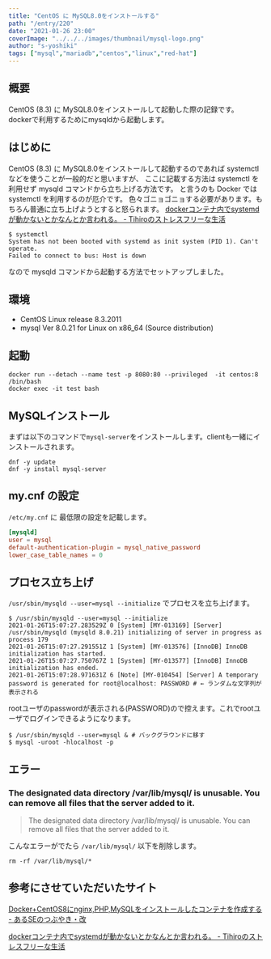 ```yaml
---
title: "CentOS に MySQL8.0をインストールする"
path: "/entry/220"
date: "2021-01-26 23:00"
coverImage: "../../../images/thumbnail/mysql-logo.png"
author: "s-yoshiki"
tags: ["mysql","mariadb","centos","linux","red-hat"]
---
```


## 概要

CentOS (8.3) に MySQL8.0をインストールして起動した際の記録です。
dockerで利用するためにmysqldから起動します。

## はじめに

CentOS (8.3) に MySQL8.0をインストールして起動するのであれば systemctl などを使うことが一般的だと思いますが、
ここに記載する方法は systemctl を利用せず mysqld コマンドから立ち上げる方法です。
と言うのも Docker では systemctl を利用するのが厄介です。
色々ゴニョゴニョする必要があります。もちろん普通に立ち上げようとすると怒られます。
[dockerコンテナ内でsystemdが動かないとかなんとか言われる。 - Tihiroのストレスフリーな生活](https://tihiro.hatenablog.com/entry/2020/03/20/165252)

```
$ systemctl
System has not been booted with systemd as init system (PID 1). Can't operate.
Failed to connect to bus: Host is down
```

なので mysqld コマンドから起動する方法でセットアップしました。

## 環境

 - CentOS Linux release 8.3.2011
 - mysql  Ver 8.0.21 for Linux on x86_64 (Source distribution)

## 起動

```shell
docker run --detach --name test -p 8080:80 --privileged  -it centos:8 /bin/bash
docker exec -it test bash
```

## MySQLインストール

まずは以下のコマンドで`mysql-server`をインストールします。clientも一緒にインストールされます。

```shell
dnf -y update
dnf -y install mysql-server
```

## my.cnf の設定

`/etc/my.cnf` に 最低限の設定を記載します。

```conf
[mysqld]
user = mysql
default-authentication-plugin = mysql_native_password
lower_case_table_names = 0
```

## プロセス立ち上げ

`/usr/sbin/mysqld --user=mysql --initialize` でプロセスを立ち上げます。

```shell
$ /usr/sbin/mysqld --user=mysql --initialize
2021-01-26T15:07:27.283529Z 0 [System] [MY-013169] [Server] /usr/sbin/mysqld (mysqld 8.0.21) initializing of server in progress as process 179
2021-01-26T15:07:27.291551Z 1 [System] [MY-013576] [InnoDB] InnoDB initialization has started.
2021-01-26T15:07:27.750767Z 1 [System] [MY-013577] [InnoDB] InnoDB initialization has ended.
2021-01-26T15:07:28.971631Z 6 [Note] [MY-010454] [Server] A temporary password is generated for root@localhost: PASSWORD # ← ランダムな文字列が表示される 
```

rootユーザのpasswordが表示される(PASSWORD)ので控えます。これでrootユーザでログインできるようになります。

```shell
$ /usr/sbin/mysqld --user=mysql & # バックグラウンドに移す
$ mysql -uroot -hlocalhost -p
```

## エラー

### The designated data directory /var/lib/mysql/ is unusable. You can remove all files that the server added to it.

> The designated data directory /var/lib/mysql/ is unusable. You can remove all files that the server added to it.

こんなエラーがでたら `/var/lib/mysql/` 以下を削除します。

```shell
rm -rf /var/lib/mysql/*
```

## 参考にさせていただいたサイト

[Docker+CentOS8にnginx,PHP,MySQLをインストールしたコンテナを作成する - あるSEのつぶやき・改](https://www.aruse.net/entry/2019/10/06/201013)

[dockerコンテナ内でsystemdが動かないとかなんとか言われる。 - Tihiroのストレスフリーな生活](https://tihiro.hatenablog.com/entry/2020/03/20/165252)